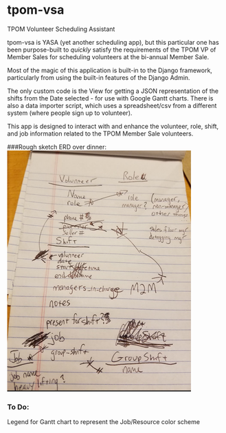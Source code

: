 # tpom-vsa
TPOM Volunteer Scheduling Assistant

tpom-vsa is YASA (yet another scheduling app), but this particular one has been purpose-built to _quickly_ satisfy 
the requirements of the TPOM VP of Member Sales for scheduling volunteers at the bi-annual Member Sale.

Most of the magic of this application is built-in to the Django framework, particularly from using the built-in features of the Django Admin.

The only custom code is the View for getting a JSON representation of the shifts from the Date selected - for use with Google Gantt charts.
There is also a data importer script, which uses a spreadsheet/csv from a different system (where people sign up to volunteer).

This app is designed to interact with and enhance the volunteer, role, shift, and job information related to the TPOM Member Sale volunteers.

###Rough sketch ERD over dinner:
![alt tag](example_images/rough_sketch_erd.png)

### To Do:
Legend for Gantt chart to represent the Job/Resource color scheme
